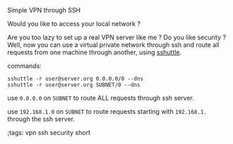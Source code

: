 Simple VPN through SSH

Would you like to access your local network ? 

Are you too lazy to set up a real VPN server like me ? Do
you like security ? Well, now you can use a virtual private
network through ssh and route all requests from one machine through
another, using [sshuttle](https://github.com/sshuttle/sshuttle).

commands:

```
sshuttle -r user@server.org 0.0.0.0/0 --dns
sshuttle -r user@server.org SUBNET/0 --dns
```

use `0.0.0.0` on `SUBNET` to route ALL requests through ssh server.

use `192.168.1.0` on `SUBNET` to route requests starting with `192.168.1.` through the ssh server.


;tags: vpn ssh security short
